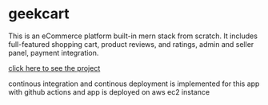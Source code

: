 # geekcart

This is an eCommerce platform built-in mern stack from scratch.
It includes full-featured shopping cart, product reviews, and ratings, admin and seller panel, payment integration.

[click here to see the project](http://65.0.205.76/)

continous integration and continous deployment is implemented for this app with github actions and app is deployed on aws ec2 instance
